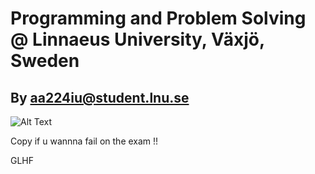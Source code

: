 # Programming and Problem Solving @ Linnaeus University, Växjö, Sweden
## By aa224iu@student.lnu.se

![Alt Text](https://media.giphy.com/media/13HgwGsXF0aiGY/giphy.gif)

Copy if u wannna fail on the exam !!

GLHF